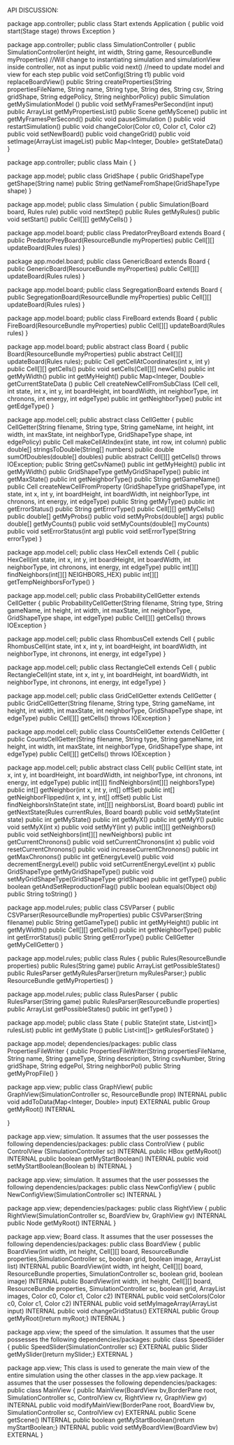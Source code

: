 API DISCUSSION:

package app.controller;
public class Start extends Application {
      public void start(Stage stage) throws Exception
}

package app.controller;
public class SimulationController {
      public SimulationController(int height, int width, String game, ResourceBundle myProperties) //Will change to instantiating simulation and simulationView inside controller, not as input
    public void next() //need to update model and view for each step 
    public void setConfig(String t1)
    public void replaceBoardView()
    public String createProperties(String propertiesFileName, String name, String type, String des, String csv, String gridShape, String edgePolicy, String neighborPolicy)
    public Simulation getMySimulationModel ()
    public void setMyFramesPerSecond(int input)
    public ArrayList<String> getMyPropertiesList()
    public Scene getMyScene()
    public int getMyFramesPerSecond()
    public void pauseSimulation ()
    public void restartSimulation()
    public void changeColor(Color c0, Color c1, Color c2)
    public void setNewBoard()
    public void changeGrid()
    public void setImage(ArrayList<Image> imageList)
    public Map<Integer, Double> getStateData()
}

package app.controller;
public class Main {
  }

package app.model;
public class GridShape {
      public GridShapeType getShape(String name)
    public String getNameFromShape(GridShapeType shape)
}

package app.model;
public class Simulation {
      public Simulation(Board board, Rules rule)
    public void nextStep()
    public Rules getMyRules()
    public void setStart()
    public Cell[][] getMyCells()
}

package app.model.board;
public class PredatorPreyBoard extends Board {
      public PredatorPreyBoard(ResourceBundle myProperties)
    public Cell[][] updateBoard(Rules rules)
}

package app.model.board;
public class GenericBoard extends Board {
          public GenericBoard(ResourceBundle myProperties)
        public Cell[][] updateBoard(Rules rules)
}

package app.model.board;
public class SegregationBoard extends Board {
      public SegregationBoard(ResourceBundle myProperties)
    public Cell[][] updateBoard(Rules rules)
}

package app.model.board;
public class FireBoard extends Board {
      public FireBoard(ResourceBundle myProperties)
    public Cell[][] updateBoard(Rules rules)
}

package app.model.board;
public abstract class Board {
      public Board(ResourceBundle myProperties)
    public abstract Cell[][] updateBoard(Rules rules);
    public Cell getCellAtCoordinates(int x, int y)
    public Cell[][] getCells()
    public void setCells(Cell[][] newCells)
    public int getMyWidth()
    public int getMyHeight()
    public Map<Integer, Double> getCurrentStateData ()
    public Cell createNewCellFromSubClass (Cell cell, int state, int x, int y, int boardHeight, int boardWidth, int neighborType, int chronons, int energy, int edgeType)
    public int getNeighborType()
    public int getEdgeType()
}

package app.model.cell;
public abstract class CellGetter {
      public CellGetter(String filename, String type, String gameName, int height, int width, int maxState, int neighborType, GridShapeType shape, int edgePolicy)
    public Cell makeCellAtIndex(int state, int row, int column)
    public double[] stringsToDouble(String[] numbers)
    public double sumOfDoubles(double[] doubles)
    public abstract Cell[][] getCells() throws IOException;
    public String getCsvName()
    public int getMyHeight()
    public int getMyWidth()
    public GridShapeType getMyGridShapeType()
    public int getMaxState()
    public int getNeighborType()
    public String getGameName()
    public Cell createNewCellFromProperty (GridShapeType gridShapeType, int state, int x, int y, int boardHeight, int boardWidth, int neighborType, int chronons, int energy, int edgeType)
    public String getMyType()
    public int getErrorStatus()
    public String getErrorType()
    public Cell[][] getMyCells()
    public double[] getMyProbs()
    public void setMyProbs(double[] args)
    public double[] getMyCounts()
    public void setMyCounts(double[] myCounts)
    public void setErrorStatus(int arg)
    public void setErrorType(String errorType)
}

package app.model.cell;
public class HexCell extends Cell {
      public HexCell(int state, int x, int y, int boardHeight, int boardWidth, int neighborType, int chronons, int energy, int edgeType)
    public int[][] findNeighbors(int[][] NEIGHBORS_HEX)
    public int[][] getTempNeighborsForType()
}

package app.model.cell;
public class ProbabilityCellGetter extends CellGetter {
      public ProbabilityCellGetter(String filename, String type, String gameName, int height, int width, int maxState, int neighborType, GridShapeType shape, int edgeType)
    public Cell[][] getCells() throws IOException
}

package app.model.cell;
public class RhombusCell extends Cell {
      public RhombusCell(int state, int x, int y, int boardHeight, int boardWidth, int neighborType, int chronons, int energy, int edgeType)
}

package app.model.cell;
public class RectangleCell extends Cell {
      public RectangleCell(int state, int x, int y, int boardHeight, int boardWidth, int neighborType, int chronons, int energy, int edgeType)
}

package app.model.cell;
public class GridCellGetter extends CellGetter {
      public GridCellGetter(String filename, String type, String gameName, int height, int width, int maxState, int neighborType, GridShapeType shape, int edgeType)
    public Cell[][] getCells() throws IOException
}

package app.model.cell;
public class CountsCellGetter extends CellGetter {
      public CountsCellGetter(String filename, String type, String gameName, int height, int width, int maxState, int neighborType, GridShapeType shape, int edgeType)
    public Cell[][] getCells() throws IOException
}

package app.model.cell;
public abstract class Cell{
      public Cell(int state, int x, int y, int boardHeight, int boardWidth, int neighborType, int chronons, int energy, int edgeType)
    public int[][] findNeighbors(int[][] neighborsType)
    public int[] getNeighbor(int x, int y, int[] offSet)
    public int[] getNeighborFlipped(int x, int y, int[] offSet)
    public List<Cell> findNeighborsInState(int state, int[][] neighborsList, Board board)
    public int getNextState(Rules currentRules, Board board)
    public void setMyState(int state)
    public int getMyState()
    public int getMyX()
    public int getMyY()
    public void setMyX(int x)
    public void setMyY(int y)
    public int[][] getNeighbors()
    public void setNeighbors(int[][] newNeighbors)
    public int getCurrentChronons()
    public void setCurrentChronons(int x)
    public void resetCurrentChronons()
    public void increaseCurrentChronons()
    public int getMaxChronons()
    public int getEnergyLevel()
    public void decrementEnergyLevel()
    public void setCurrentEnergyLevel(int x)
    public GridShapeType getMyGridShapeType()
    public void  setMyGridShapeType(GridShapeType gridShape)
    public int getType()
    public boolean getAndSetReproductionFlag()
    public boolean equals(Object obj)
    public String toString()
}

package app.model.rules;
public class CSVParser {
      public CSVParser(ResourceBundle myProperties)
    public CSVParser(String filename)
    public String getGameType()
    public int getMyHeight()
    public int getMyWidth()
    public Cell[][] getCells()
    public int getNeighborType()
    public int getErrorStatus()
    public String getErrorType()
    public CellGetter getMyCellGetter()
}

package app.model.rules;
public class Rules {
      public Rules(ResourceBundle properties)
    public Rules(String game)
    public ArrayList<State> getPossibleStates()
    public RulesParser getMyRulesParser()return myRulesParser;}
    public ResourceBundle getMyProperties()
}

package app.model.rules;
public class RulesParser {
      public RulesParser(String game)
    public RulesParser(ResourceBundle properties)
    public ArrayList<State> getPossibleStates()
    public int getType()
}

package app.model;
public class State {
      public State(int state, List<int[]> rulesList)
    public int getMyState ()
    public List<int[]> getRulesForState()
}

package app.model;
dependencies/packages:
public class PropertiesFileWriter {
      public PropertiesFileWriter(String propertiesFileName, String name, String gameType, String description, String csvNumber, String gridShape, String edgePol, String neighborPol)
    public String getMyPropFile()
}

package app.view;
public class GraphView{
      public GraphView(SimulationController sc, ResourceBundle prop)
      INTERNAL
    public void addToData(Map<Integer, Double> input)
    EXTERNAL
    public Group getMyRoot()
    INTERNAL
    
}

package app.view;
simulation. It assumes that the user possesses the following dependencies/packages:
public class ControlView {
      public ControlView (SimulationController sc)
      INTERNAL
    public HBox getMyRoot()
    INTERNAL
    public boolean getMyStartBoolean()
    INTERNAL
    public void setMyStartBoolean(Boolean b)
    INTERNAL
}

package app.view;
simulation. It assumes that the user possesses the following dependencies/packages:
public class NewConfigView {
      public NewConfigView(SimulationController sc)
      INTERNAL
}

package app.view;
dependencies/packages:
public class RightView {
      public RightView(SimulationController sc, BoardView bv, GraphView gv)
      INTERNAL
    public Node getMyRoot()
    INTERNAL
}

package app.view;
Board class. It assumes that the user possesses the following dependencies/packages:
public class BoardView {
      public BoardView(int width, int height, Cell[][] board, ResourceBundle properties,SimulationController sc, boolean grid, boolean image, ArrayList<Image> list)
      INTERNAL
    public BoardView(int width, int height, Cell[][] board, ResourceBundle properties, SimulationController sc, boolean grid, boolean image)
    INTERNAL
    public BoardView(int width, int height, Cell[][] board, ResourceBundle properties, SimulationController sc, boolean grid, ArrayList<Image> images, Color c0, Color c1, Color c2)
    INTERNAL
    public void setColors(Color c0, Color c1, Color c2)
    INTERNAL
    public void setMyImageArray(ArrayList<Image> input)
    INTERNAL
    public void changeGridStatus()
    EXTERNAL
    public Group getMyRoot()return myRoot;}
    INTERNAL
}

package app.view;
the speed of the simulation. It assumes that the user possesses the following dependencies/packages:
public class SpeedSlider {
      public SpeedSlider(SimulationController sc)
      EXTERNAL
    public Slider getMySlider()return mySlider;}
    EXTERNAL
}

package app.view;
This class is used to generate the main view of the entire simulation using the other classes in the app.view package.
It assumes that the user possesses the following dependencies/packages:
public class MainView {
      public MainView(BoardView bv,BorderPane root, SimulationController sc, ControlView cv, RightView rv, GraphView gv)
      INTERNAL
    public void modifyMainView(BorderPane root, BoardView bv, SimulationController sc, ControlView cv)
    EXTERNAL
    public Scene getScene()
    INTERNAL
    public boolean getMyStartBoolean()return myStartBoolean;}
    INTERNAL
    public void  setMyBoardView(BoardView bv)
    EXTERNAL
}
 